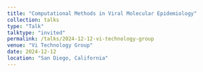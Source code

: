 ```yaml
---
title: "Computational Methods in Viral Molecular Epidemiology"
collection: talks
type: "Talk"
talktype: "invited"
permalink: /talks/2024-12-12-vi-technology-group
venue: "Vi Technology Group"
date: 2024-12-12
location: "San Diego, California"
---
```

